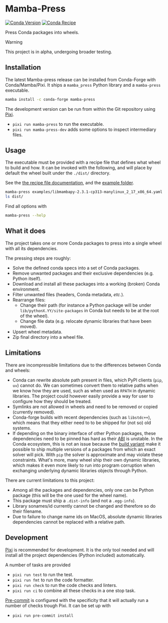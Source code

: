 # Mamba-Press
[![Conda Version](https://img.shields.io/conda/vn/conda-forge/mamba-press.svg)](https://anaconda.org/conda-forge/mamba-press)
[![Conda Recipe](https://img.shields.io/badge/recipe-mamba--press-green.svg)](https://github.com/conda-forge/mamba-press-feedstock)

Press Conda packages into wheels.

> [!WARNING]
> This project is in alpha, undergoing broader testing.


## Installation
The latest Mamba-press release can be installed from Conda-Forge with Conda/Mamba/Pixi.
It ships a ``mamba_press`` Python library and a ``mamba-press`` executable.

```bash
mamba install -c conda-forge mamba-press
```

The development version can be run from within the Git repository using [Pixi](https://pixi.sh).
- `pixi run mamba-press` to run the executable.
- `pixi run mamba-press-dev` adds some options to inspect intermediary files.


## Usage
The executable must be provided with a recipe file that defines what wheel to build and how.
It can be invoked with the following, and will place by default the wheel built under the `./dist/`
directory.

See the [the recipe file documentation](docs/recipe.md), and the [example folder](examples/).

```bash
mamba-press examples/libmambapy-2.3.1-cp313-manylinux_2_17_x86_64.yaml
ls dist/
```

Find all options with
```bash
mamba-press --help
```


## What it does
The project takes one or more Conda packages to press into a single wheel with all its
dependencies.

The pressing steps are roughly:
- Solve the defined conda specs into a set of Conda packages.
- Remove unwanted packages and their exclusive dependencies (e.g. Python itself).
- Download and install all these packages into a working (broken) Conda environment.
- Filter unwanted files (headers, Conda metadata, _etc_.).
- Rearrange files:
  - Change their path (for instance a Python package will be under ``lib/pythonX.YY/site-packages``
    in Conda but needs to be at the root of the wheel).
  - Change file data (e.g. relocate dynamic libraries that have been moved).
- Upsert wheel metadata.
- Zip final directory into a wheel file.


## Limitations
There are incompressible limitations due to the differences between Conda and wheels:
- Conda can rewrite absolute path present in files, which PyPI clients (``pip``, ``uv``) cannot do.
  We can sometimes convert them to relative paths when we know how they are used, such as when used
  as ``RPATH`` in dynamic libraries. The project could however easily provide a way for user to
  configure how they should be treated.
- Symlinks are not allowed in wheels and need to be removed or copied (currently removed).
- Conda-forge builds with recent dependencies (such as ``libstdc++``), which means that they either
  need to to be shipped for (not so) old systems.
- If depending on the binary interface of other Python packages, these dependencies need to be
  pinned has hard as their [ABI](https://en.wikipedia.org/wiki/Application_binary_interface) is
  unstable.
  In the Conda ecosystem, this is not an issue because the
  [build variant](https://docs.conda.io/projects/conda-build/en/stable/resources/variants.html)
  make it possible to ship multiple versions of a packages from which an exact solver
  will pick.
  With ``pip`` the solver is approximate and may violate these constraints.
  What's more, many wheel ship their own dynamic libraries, which makes it even more likely to run
  into program corruption when exchanging underlying dynamic libraries objects through Python.

There are current limitations to this project:
- Among all the packages and dependencies, only one can be Python package (this will be the one used
for the wheel name).
- This package must ship a ``.dist-info`` (and not a ``.egg-info``).
- Library sonames/id currently cannot be changed and therefore so do their filename.
- Due to failure to change name ids on MacOS, absolute dynamic libraries dependencies cannot be
replaced with a relative path.


## Development
[Pixi](https://pixi.sh/) is recommended for development. It is the only tool needed and will
install all the project dependencies (Python included) automatically.

A number of tasks are provided
- `pixi run test` to run the test.
- `pixi run fmt` to run the code formatter.
- `pixi run check` to run the code checks and linters.
- `pixi run ci` to combine all these checks in a one stop task.

[Pre-commit](https://pre-commit.com/) is configured with the specificity that it will actually run
a number of checks trough Pixi.
It can be set up with
- `pixi run pre-commit install`
